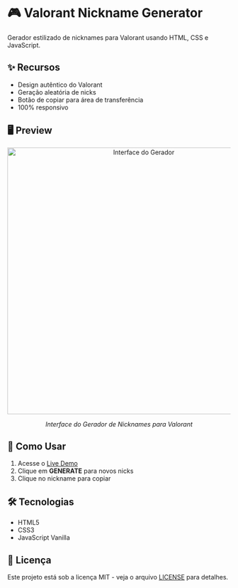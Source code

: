 # 🎮 Valorant Nickname Generator 
Gerador estilizado de nicknames para Valorant usando HTML, CSS e JavaScript.

## ✨ Recursos
- Design autêntico do Valorant
- Geração aleatória de nicks
- Botão de copiar para área de transferência
- 100% responsivo

## 🖥️ Preview
<div align="center">
  <img src="./img/screenshot.png" alt="Interface do Gerador" width="600">
  <p><em>Interface do Gerador de Nicknames para Valorant</em></p>
</div>

## 🚀 Como Usar
1. Acesse o [Live Demo](https://seu-user.github.io/repo)
2. Clique em **GENERATE** para novos nicks
3. Clique no nickname para copiar

## 🛠️ Tecnologias
- HTML5
- CSS3
- JavaScript Vanilla

## 📄 Licença
Este projeto está sob a licença MIT - veja o arquivo [LICENSE](LICENSE) para detalhes.